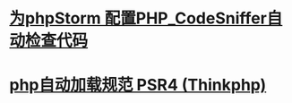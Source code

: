 # [为phpStorm 配置PHP_CodeSniffer自动检查代码](https://www.cnblogs.com/xp796/p/6441700.html)

# [php自动加载规范 PSR4 (Thinkphp)](https://www.cnblogs.com/skl-bobo/p/10432438.html)

